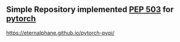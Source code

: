 ## Simple Repository implemented [PEP 503](https://www.python.org/dev/peps/pep-0503/) for [pytorch](https://github.com/pytorch/pytorch)

https://eternalphane.github.io/pytorch-pypi/
